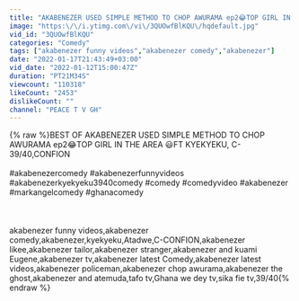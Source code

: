 ```yaml
---
title: "AKABENEZER USED SIMPLE METHOD TO CHOP AWURAMA ep2😂TOP GIRL IN THE AREA FT KYEKYEKU, C-39\/40,CONFION"
image: "https:\/\/i.ytimg.com\/vi\/3QUOwfBlKQU\/hqdefault.jpg"
vid_id: "3QUOwfBlKQU"
categories: "Comedy"
tags: ["akabenezer funny videos","akabenezer comedy","akabenezer"]
date: "2022-01-17T21:43:49+03:00"
vid_date: "2022-01-12T15:00:47Z"
duration: "PT21M34S"
viewcount: "110318"
likeCount: "2453"
dislikeCount: ""
channel: "PEACE T V GH"
---
```

{% raw %}BEST OF AKABENEZER USED SIMPLE METHOD TO CHOP AWURAMA ep2😂TOP GIRL IN THE AREA 😃FT KYEKYEKU, C-39/40,CONFION<br /><br />#akabenezercomedy #akabenezerfunnyvideos #akabenezerkyekyeku3940comedy #comedy #comedyvideo #akabenezer #markangelcomedy #ghanacomedy<br /><br /><br /><br />akabenezer funny videos,akabenezer comedy,akabenezer,kyekyeku,Atadwe,C-CONFION,akabenezer likee,akabenezer tailor,akabenezer stranger,akabenezer and kuami Eugene,akabenezer tv,akabenezer latest Comedy,akabenezer latest videos,akabenezer policeman,akabenezer chop awurama,akabenezer the ghost,akabenezer and atemuda,tafo tv,Ghana we dey tv,sika fie tv,39/40{% endraw %}
